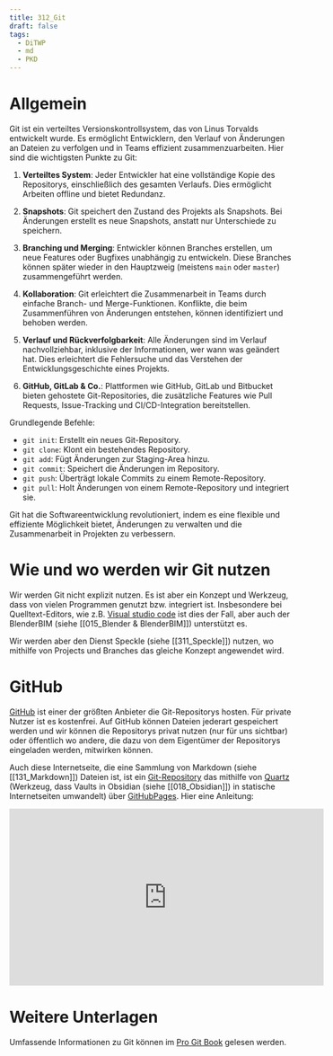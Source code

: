 ```yaml
---
title: 312_Git
draft: false
tags:
  - DiTWP
  - md
  - PKD
---
```

# Allgemein

Git ist ein verteiltes Versionskontrollsystem, das von Linus Torvalds entwickelt wurde. Es ermöglicht Entwicklern, den Verlauf von Änderungen an Dateien zu verfolgen und in Teams effizient zusammenzuarbeiten. Hier sind die wichtigsten Punkte zu Git:

1. **Verteiltes System**: Jeder Entwickler hat eine vollständige Kopie des Repositorys, einschließlich des gesamten Verlaufs. Dies ermöglicht Arbeiten offline und bietet Redundanz.
    
2. **Snapshots**: Git speichert den Zustand des Projekts als Snapshots. Bei Änderungen erstellt es neue Snapshots, anstatt nur Unterschiede zu speichern.
    
3. **Branching und Merging**: Entwickler können Branches erstellen, um neue Features oder Bugfixes unabhängig zu entwickeln. Diese Branches können später wieder in den Hauptzweig (meistens `main` oder `master`) zusammengeführt werden.
    
4. **Kollaboration**: Git erleichtert die Zusammenarbeit in Teams durch einfache Branch- und Merge-Funktionen. Konflikte, die beim Zusammenführen von Änderungen entstehen, können identifiziert und behoben werden.
    
5. **Verlauf und Rückverfolgbarkeit**: Alle Änderungen sind im Verlauf nachvollziehbar, inklusive der Informationen, wer wann was geändert hat. Dies erleichtert die Fehlersuche und das Verstehen der Entwicklungsgeschichte eines Projekts.
    
6. **GitHub, GitLab & Co.**: Plattformen wie GitHub, GitLab und Bitbucket bieten gehostete Git-Repositories, die zusätzliche Features wie Pull Requests, Issue-Tracking und CI/CD-Integration bereitstellen.
    

Grundlegende Befehle:

- `git init`: Erstellt ein neues Git-Repository.
- `git clone`: Klont ein bestehendes Repository.
- `git add`: Fügt Änderungen zur Staging-Area hinzu.
- `git commit`: Speichert die Änderungen im Repository.
- `git push`: Überträgt lokale Commits zu einem Remote-Repository.
- `git pull`: Holt Änderungen von einem Remote-Repository und integriert sie.

Git hat die Softwareentwicklung revolutioniert, indem es eine flexible und effiziente Möglichkeit bietet, Änderungen zu verwalten und die Zusammenarbeit in Projekten zu verbessern.
# Wie und wo werden wir Git nutzen

Wir werden Git nicht explizit nutzen. Es ist aber ein Konzept und Werkzeug, dass von vielen Programmen genutzt bzw. integriert ist. Insbesondere bei Quelltext-Editors, wie z.B. [Visual studio code](https://code.visualstudio.com/) ist dies der Fall, aber auch der BlenderBIM (siehe [[015_Blender & BlenderBIM]]) unterstützt es.

Wir werden aber den Dienst Speckle (siehe [[311_Speckle]]) nutzen, wo mithilfe von Projects und Branches das gleiche Konzept angewendet wird.

# GitHub

[GitHub](https://github.com/) ist einer der größten Anbieter die Git-Repositorys hosten. Für private Nutzer ist es kostenfrei.
Auf GitHub können Dateien jederart gespeichert werden und wir können die Repositorys privat nutzen (nur für uns sichtbar) oder öffentlich wo andere, die dazu von dem Eigentümer der Repositorys eingeladen werden, mitwirken können. 

Auch diese Internetseite, die eine Sammlung von Markdown (siehe [[131_Markdown]]) Dateien ist, ist ein [Git-Repository](https://github.com/AIztok/DiTWP) das mithilfe von [Quartz](https://quartz.jzhao.xyz/) (Werkzeug, dass Vaults in Obsidian (siehe [[018_Obsidian]]) in statische Internetseiten umwandelt) über [GitHubPages](https://pages.github.com/). 
Hier eine Anleitung:

<iframe width="560" height="315" src="https://www.youtube.com/embed/6s6DT1yN4dw?si=UwQLFVfkyVPFAkir" title="YouTube video player" frameborder="0" allow="accelerometer; autoplay; clipboard-write; encrypted-media; gyroscope; picture-in-picture; web-share" referrerpolicy="strict-origin-when-cross-origin" allowfullscreen></iframe>

# Weitere Unterlagen

Umfassende Informationen zu Git können im [Pro Git Book](https://git-scm.com/book/de/v2) gelesen werden.

